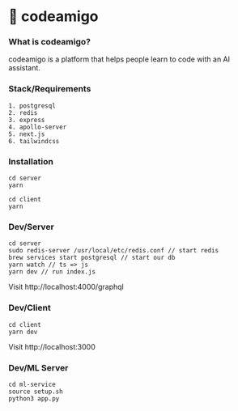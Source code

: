 # 🐶 codeamigo

### What is codeamigo?
codeamigo is a platform that helps people learn to code with an AI assistant. 
### Stack/Requirements

```
1. postgresql
2. redis
3. express
4. apollo-server
5. next.js
6. tailwindcss
```

### Installation

```
cd server
yarn

cd client
yarn
```

### Dev/Server

```
cd server
sudo redis-server /usr/local/etc/redis.conf // start redis
brew services start postgresql // start our db
yarn watch // ts => js
yarn dev // run index.js
```

Visit http://localhost:4000/graphql

### Dev/Client

```
cd client
yarn dev
```

Visit http://localhost:3000

### Dev/ML Server

```
cd ml-service
source setup.sh
python3 app.py
```